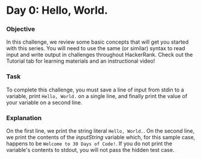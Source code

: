 # Day 0: Hello, World.

### Objective 
In this challenge, we review some basic concepts that will get you started with this series. You will need to use the same (or similar) syntax to read input and write output in challenges throughout HackerRank. Check out the Tutorial tab for learning materials and an instructional video!

### Task 
To complete this challenge, you must save a line of input from stdin to a variable, print ```Hello, World.``` on a single line, and finally print the value of your variable on a second line.

### Explanation

On the first line, we print the string literal ```Hello, World.```. On the second line, we print the contents of the *inputString* variable which, for this sample case, happens to be ```Welcome to 30 Days of Code!```. If you do not print the variable's contents to stdout, you will not pass the hidden test case.
